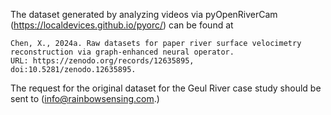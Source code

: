 The dataset generated by analyzing videos via pyOpenRiverCam (https://localdevices.github.io/pyorc/) can be found at
```
Chen, X., 2024a. Raw datasets for paper river surface velocimetry reconstruction via graph-enhanced neural operator.
URL: https://zenodo.org/records/12635895,
doi:10.5281/zenodo.12635895.
```
The request for the original dataset for the Geul River case study should be sent to (info@rainbowsensing.com.)
